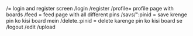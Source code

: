 /= login and register screen
/login
/register
/profile= profile page with boards
/feed = feed page with all different pins
/savs/":pinid = save krenge pin ko kisi board mein
/delete.:pinid = delete karenge pin ko kisi board se
/logout
/edit
/upload
